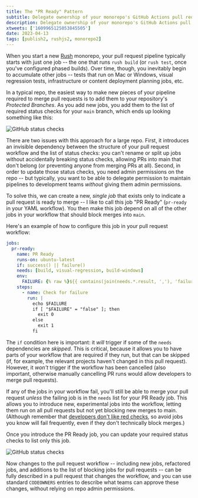 ```yaml
---
title: The "PR Ready" Pattern
subtitle: Delegate ownership of your monorepo's GitHub Actions pull request pipeline.
description: Delegate ownership of your monorepo's GitHub Actions pull request pipeline.
xtweets: ['1609965125053845505']
date: 2023-04-13
tags: [publish2, rushjs2, monorepo2]
---
```


When you start a new [Rush](https://rushjs.io) monorepo, your pull request pipeline typically starts with just one job -- the one that runs `rush build` (or `rush test`, once you've configured phased builds). Over time, though, you inevitably begin to accumulate other jobs -- tests that run on Mac or Windows, visual regression tests, infrastructure or content deployment planning jobs, etc.

In a typical repo, the easiest way to make new pieces of your pipeline required to merge pull requests is to add them to your repository's _Protected Branches_. As you add new jobs, you add them to the list of required status checks for your `main` branch, which ends up looking something like this:

![GitHub status checks](protected-branch.png)

There are two issues with this approach for a large repo. First, it introduces an invisible dependency between the structure of your pull request workflow and the list of status checks: you can't rename or split up jobs without accidentally breaking status checks, allowing PRs into main that don't belong (or preventing anyone from merging PRs at all). Second, in order to update those status checks, you need admin permissions on the repo -- but typically, you want to be able to delegate permission to maintain pipelines to development teams _without_ giving them admin permissions.

To solve this, we can create a new, _single job_ that exists only to indicate a pull request is ready to merge -- I like to call this job "PR Ready" (`pr-ready` in your YAML workflow). You then make this job depend on all of the other jobs in your workflow that should block merges into `main`.

Here's an example of how to configure this job in your pull request workflow:

```yaml
jobs:
  pr-ready:
    name: PR Ready
    runs-on: ubuntu-latest
    if: success() || failure()
    needs: [build, visual-regression, build-windows]
    env:
      FAILURE: {% raw %}${{ contains(join(needs.*.result, ','), 'failure') }}{% endraw %}
    steps:
      - name: Check for failure
        run: |
          echo $FAILURE
          if [ "$FAILURE" = "false" ]; then
            exit 0
          else
            exit 1
          fi
```

The `if` condition here is important: it _will_ trigger if some of the `needs` dependencies are _skipped_. This is critical, because it allows you to have parts of your workflow that are required if they run, but that can be skipped (if, for example, the relevant projects haven't changed in this pull request). However, it _won't_ trigger if the workflow has been cancelled (also important, otherwise manually cancelling PR runs would allow developers to merge pull requests).

If any of the jobs in your workflow fail, you'll still be able to merge your pull request _unless_ the failing job is in the `needs` list for your PR Ready job. This allows you to introduce new, experimental jobs into the workflow, letting them run on all pull requests but not yet blocking new merges to main. (Although remember that [developers don't like red checks](https://7tonshark.com/posts/avoid-red-checks/), so avoid jobs you know will fail frequently, even if they don't technically block merges.)

Once you introduce the PR Ready job, you can update your required status checks to list only this job.

![GitHub status checks](pr-ready.png)

Now changes to the pull request workflow -- including new jobs, refactored jobs, and additions to the list of blocking jobs for pull requests -- can be fully described in a pull request that changes the workflow, and you can use standard `CODEOWNERS` entries to describe what teams can approve these changes, without relying on repo admin permissions.
